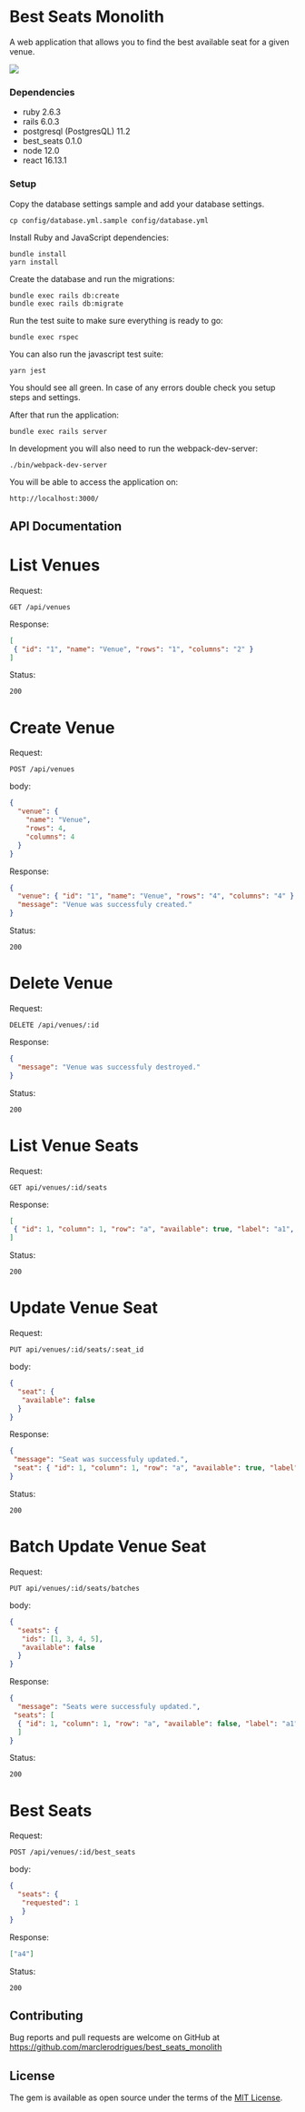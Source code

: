 # Best Seats Monolith

A web application that allows you to find the best available seat for a given venue.

![](best-seats.gif)

### Dependencies
 - ruby 2.6.3
 - rails 6.0.3
 - postgresql (PostgresQL) 11.2
 - best_seats 0.1.0
 - node 12.0
 - react 16.13.1

### Setup

Copy the database settings sample and add your database settings.

```shell
cp config/database.yml.sample config/database.yml
```

Install Ruby and JavaScript dependencies:

```shell
bundle install
yarn install
```

Create the database and run the migrations:
```shell
bundle exec rails db:create
bundle exec rails db:migrate
```
Run the test suite to make sure everything is ready to go:

```shell
bundle exec rspec
```

You can also run the javascript test suite:
```
yarn jest
```

You should see all green. In case of any errors double check you setup steps and settings.

After that run the application:

```shell
bundle exec rails server
```

In development you will also need to run the webpack-dev-server:
```
./bin/webpack-dev-server
```

You will be able to access the application on:
```
http://localhost:3000/
```

## API Documentation

List Venues
====
Request:
```
GET /api/venues
```

Response:
```json
[
 { "id": "1", "name": "Venue", "rows": "1", "columns": "2" }
]
```
Status:
```
200
```

Create Venue
====
Request:
```
POST /api/venues
```

body:
```json
{
  "venue": {
    "name": "Venue",
    "rows": 4,
    "columns": 4
  }
}
```

Response:
```json
{
  "venue": { "id": "1", "name": "Venue", "rows": "4", "columns": "4" },
  "message": "Venue was successfuly created."
}
```

Status:
```
200
```

Delete Venue
====
Request:
```
DELETE /api/venues/:id
```

Response:
```json
{
  "message": "Venue was successfuly destroyed."
}
```

Status:
```
200
```

List Venue Seats
====
Request:
```
GET api/venues/:id/seats
```


Response:
```json
[
 { "id": 1, "column": 1, "row": "a", "available": true, "label": "a1", "venue_id": 1 }
]
```

Status:
```
200
```

Update Venue Seat
====
Request:
```
PUT api/venues/:id/seats/:seat_id
```

body:
```json
{
  "seat": {
   "available": false
  }
}
```


Response:
```json
{
 "message": "Seat was successfuly updated.",
 "seat": { "id": 1, "column": 1, "row": "a", "available": true, "label": "a1", "venue_id": 1 }
}
```

Status:
```
200
```

Batch Update Venue Seat
====
Request:
```
PUT api/venues/:id/seats/batches
```

body:
```json
{
  "seats": {
   "ids": [1, 3, 4, 5],
   "available": false
  }
}
```


Response:
```json
{
  "message": "Seats were successfuly updated.",
 "seats": [
  { "id": 1, "column": 1, "row": "a", "available": false, "label": "a1", "venue_id": 1 }
  ]
}
```

Status:
```
200
```

Best Seats
====
Request:
```
POST /api/venues/:id/best_seats
```

body:
```json
{
  "seats": {
   "requested": 1
   }
}
```

Response:
```json
["a4"]
```

Status:
```
200
```

## Contributing

Bug reports and pull requests are welcome on GitHub at https://github.com/marclerodrigues/best_seats_monolith

## License

The gem is available as open source under the terms of the [MIT License](https://opensource.org/licenses/MIT).
